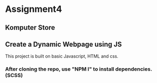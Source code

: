 # Assignment4

## Komputer Store

## Create a Dynamic Webpage using JS

This project is built on basic Javascript, HTML and css.

### After cloning the repo, use "NPM I" to install dependencies. (SCSS)

